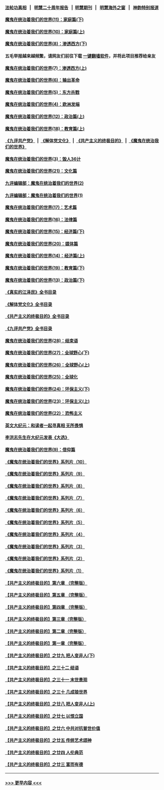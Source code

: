 #### [法轮功真相](https://github.com/gfw-breaker/truth/blob/master/README.md?t=0) &nbsp;&nbsp;|&nbsp;&nbsp; [明慧二十周年报告](https://github.com/gfw-breaker/mh-reports/blob/master/README.md?t=0) &nbsp;&nbsp;|&nbsp;&nbsp;[明慧期刊](https://github.com/gfw-breaker/mh-qikan) &nbsp;&nbsp;|&nbsp;&nbsp; [明慧海外之窗](https://github.com/gfw-breaker/mh-news/blob/master/README.md?t=0) &nbsp;&nbsp;|&nbsp;&nbsp; [神韵特别报道](https://github.com/gfw-breaker/mh-news/blob/master/shenyun.md?t=0)
#### [魔鬼在统治着我们的世界(11)：家庭篇(下)](../pages/nsc422/n10440961.md?t=12020150) 
#### [魔鬼在统治着我们的世界(10)：家庭篇(上)](../pages/nsc422/n10435448.md?t=12020150) 
#### [魔鬼在统治着我们的世界(8)：渗透西方(下)](../pages/nsc422/n10429603.md?t=12020150) 
#### 五毛举报越来越频繁，请网友们前往下载 [一键翻墙软件](https://github.com/gfw-breaker/ssr-accounts)，并将此项目推荐给亲友
#### [魔鬼在统治着我们的世界(7)：渗透西方(上)](../pages/nsc422/n10426013.md?t=12020150) 
#### [魔鬼在统治着我们的世界(6)：输出革命](../pages/nsc422/n10421536.md?t=12020150) 
#### [魔鬼在统治着我们的世界(5)：东方杀戮](../pages/nsc422/n10417707.md?t=12020150) 
#### [魔鬼在统治着我们的世界(4)：欧洲发端](../pages/nsc422/n10414890.md?t=12020150) 
#### [魔鬼在统治着我们的世界(12)：政治篇(上)](../pages/nsc422/n10444576.md?t=12020150) 
#### [魔鬼在统治着我们的世界(18)：教育篇(上)](../pages/nsc422/n10526970.md?t=12020150) 
#### [《九评共产党》](https://github.com/begood0513/9ping.md/blob/master/README.md) &nbsp;|&nbsp; [《解体党文化》](../../../../jtdwh.md/blob/master/README.md)  &nbsp;|&nbsp; [《共产主义的终极目的》](../../../../gczydzjmd.md/blob/master/README.md) &nbsp;|&nbsp; [《魔鬼在统治我们的世界》](../../../../mgztzwmdsj.md/blob/master/README.md) 
#### [魔鬼在统治着我们的世界(3)：毁人36计](../pages/nsc422/n10411583.md?t=12020150) 
#### [魔鬼在统治着我们的世界(21)：文化篇](../pages/nsc422/n10597706.md?t=12020150) 
#### [九评编辑部：魔鬼在统治着我们的世界(2)](../pages/nsc422/n10410036.md?t=12020150) 
#### [九评编辑部：魔鬼在统治着我们的世界(1)](../pages/nsc422/n10406825.md?t=12020150) 
#### [魔鬼在统治着我们的世界(17)：艺术篇](../pages/nsc422/n10499093.md?t=12020150) 
#### [魔鬼在统治着我们的世界(16)：法律篇](../pages/nsc422/n10485969.md?t=12020150) 
#### [魔鬼在统治着我们的世界(15)：经济篇(下)](../pages/nsc422/n10469975.md?t=12020150) 
#### [魔鬼在统治着我们的世界(20)：媒体篇](../pages/nsc422/n10586579.md?t=12020150) 
#### [魔鬼在统治着我们的世界(14)：经济篇(上)](../pages/nsc422/n10457370.md?t=12020150) 
#### [魔鬼在统治着我们的世界(19)：教育篇(下)](../pages/nsc422/n10564808.md?t=12020150) 
#### [魔鬼在统治着我们的世界(13)：政治篇(下)](../pages/nsc422/n10448270.md?t=12020150) 
#### [《真实的江泽民》全书目录](../pages/nsc422/n13721399.md?t=12020150) 
#### [《解体党文化》全书目录](../pages/nsc422/n13721157.md?t=12020150) 
#### [《共产主义的终极目的》全书目录](../pages/nsc422/n13721048.md?t=12020150) 
#### [《九评共产党》全书目录](../pages/nsc422/n13708085.md?t=12020150) 
#### [魔鬼在统治着我们的世界(28)：结束语](../pages/nsc422/n10936246.md?t=12020150) 
#### [魔鬼在统治着我们的世界(27)：全球野心(下)](../pages/nsc422/n10928319.md?t=12020150) 
#### [魔鬼在统治着我们的世界(26)：全球野心(上)](../pages/nsc422/n10900318.md?t=12020150) 
#### [魔鬼在统治着我们的世界(25)：全球化](../pages/nsc422/n10788205.md?t=12020150) 
#### [魔鬼在统治着我们的世界(24)：环保主义(下)](../pages/nsc422/n10695307.md?t=12020150) 
#### [魔鬼在统治着我们的世界(23)：环保主义(上)](../pages/nsc422/n10688613.md?t=12020150) 
#### [魔鬼在统治着我们的世界(22)：恐怖主义](../pages/nsc422/n10614727.md?t=12020150) 
#### [英文大纪元：和读者一起寻真相 无所畏惧](../pages/nsc422/n12542027.md?t=12020150) 
#### [李洪志先生在大纪元发表《大选》](../pages/nsc422/n12534746.md?t=12020150) 
#### [魔鬼在统治着我们的世界(9)：信仰篇](../pages/nsc422/n10432159.md?t=12020150) 
#### [《魔鬼在统治着我们的世界》系列片（10）](../pages/nsc422/n12292670.md?t=12020150) 
#### [《魔鬼在统治着我们的世界》系列片（9）](../pages/nsc422/n12290859.md?t=12020150) 
#### [《魔鬼在统治着我们的世界》系列片（8）](../pages/nsc422/n12287445.md?t=12020150) 
#### [《魔鬼在统治着我们的世界》系列片（7）](../pages/nsc422/n12283425.md?t=12020150) 
#### [《魔鬼在统治着我们的世界》系列片（6）](../pages/nsc422/n12282314.md?t=12020150) 
#### [《魔鬼在统治着我们的世界》系列片（5）](../pages/nsc422/n12281419.md?t=12020150) 
#### [《魔鬼在统治着我们的世界》系列片（4）](../pages/nsc422/n12274024.md?t=12020150) 
#### [《魔鬼在统治着我们的世界》系列片（3）](../pages/nsc422/n12271322.md?t=12020150) 
#### [《魔鬼在统治着我们的世界》系列片（2）](../pages/nsc422/n12269049.md?t=12020150) 
#### [《魔鬼在统治着我们的世界》系列片（1）](../pages/nsc422/n12267575.md?t=12020150) 
#### [【共产主义的终极目的】第六章 （完整版）](../pages/nsc422/n11428913.md?t=12020150) 
#### [【共产主义的终极目的】第五章 （完整版）](../pages/nsc422/n11428912.md?t=12020150) 
#### [【共产主义的终极目的】第四章 （完整版）](../pages/nsc422/n11428907.md?t=12020150) 
#### [【共产主义的终极目的】第三章（完整版）](../pages/nsc422/n11428848.md?t=12020150) 
#### [【共产主义的终极目的】第二章（完整版）](../pages/nsc422/n11428831.md?t=12020150) 
#### [【共产主义的终极目的】第一章（完整版）](../pages/nsc422/n11417651.md?t=12020150) 
#### [【共产主义的终极目的】之廿九 把人变非人(下)](../pages/nsc422/n11344140.md?t=12020150) 
#### [【共产主义的终极目的】之三十二 结语](../pages/nsc422/n11360535.md?t=12020150) 
#### [【共产主义的终极目的】之三十一 末世景观](../pages/nsc422/n11351129.md?t=12020150) 
#### [【共产主义的终极目的】之三十 几成狼世界](../pages/nsc422/n11348280.md?t=12020150) 
#### [【共产主义的终极目的】之廿八 把人变非人(上)](../pages/nsc422/n11340492.md?t=12020150) 
#### [【共产主义的终极目的】之廿七 以恨立国](../pages/nsc422/n11336944.md?t=12020150) 
#### [【共产主义的终极目的】之廿六 中共对抗普世价值](../pages/nsc422/n11324785.md?t=12020150) 
#### [【共产主义的终极目的】之廿五 传统艺术颂神](../pages/nsc422/n11296396.md?t=12020150) 
#### [【共产主义的终极目的】之廿四 人伦典范](../pages/nsc422/n11296397.md?t=12020150) 
#### [【共产主义的终极目的】之廿三 富而有德](../pages/nsc422/n11283598.md?t=12020150) 

----
#### [ >>> 更早内容 <<< ](../indexes/nsc422-earlier.md)
